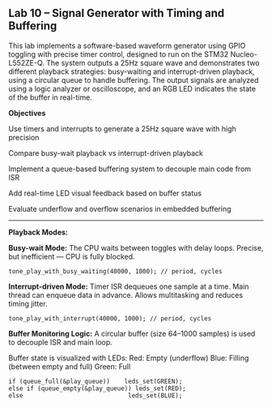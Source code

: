 ## Lab 10 – Signal Generator with Timing and Buffering ##

This lab implements a software-based waveform generator using GPIO toggling with precise timer control, designed to run on the STM32 Nucleo-L552ZE-Q. The system outputs a 25Hz square wave and demonstrates two different playback strategies: busy-waiting and interrupt-driven playback, using a circular queue to handle buffering. The output signals are analyzed using a logic analyzer or oscilloscope, and an RGB LED indicates the state of the buffer in real-time.

**Objectives**

Use timers and interrupts to generate a 25Hz square wave with high precision

Compare busy-wait playback vs interrupt-driven playback

Implement a queue-based buffering system to decouple main code from ISR

Add real-time LED visual feedback based on buffer status

Evaluate underflow and overflow scenarios in embedded buffering

--- 

**Playback Modes:**

**Busy-wait Mode:**
The CPU waits between toggles with delay loops.
Precise, but inefficient — CPU is fully blocked.
```
tone_play_with_busy_waiting(40000, 1000); // period, cycles
```

**Interrupt-driven Mode:**
Timer ISR dequeues one sample at a time.
Main thread can enqueue data in advance.
Allows multitasking and reduces timing jitter.
```
tone_play_with_interrupt(40000, 1000); // period, cycles
```


**Buffer Monitoring Logic:**
A circular buffer (size 64–1000 samples) is used to decouple ISR and main loop.

Buffer state is visualized with LEDs:
Red: Empty (underflow)
Blue: Filling (between empty and full)
Green: Full
```
if (queue_full(&play_queue))    leds_set(GREEN);
else if (queue_empty(&play_queue)) leds_set(RED);
else                             leds_set(BLUE);
```
